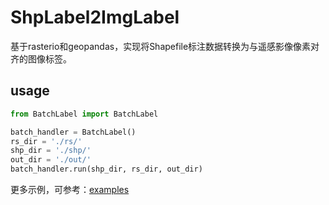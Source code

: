 # ShpLabel2ImgLabel

基于rasterio和geopandas，实现将Shapefile标注数据转换为与遥感影像像素对齐的图像标签。

## usage

```python
from BatchLabel import BatchLabel

batch_handler = BatchLabel()
rs_dir = './rs/'
shp_dir = './shp/'
out_dir = './out/'
batch_handler.run(shp_dir, rs_dir, out_dir)
```

更多示例，可参考：[examples](https://github.com/no-con/ShpLabel2ImgLabel/tree/main/examples)